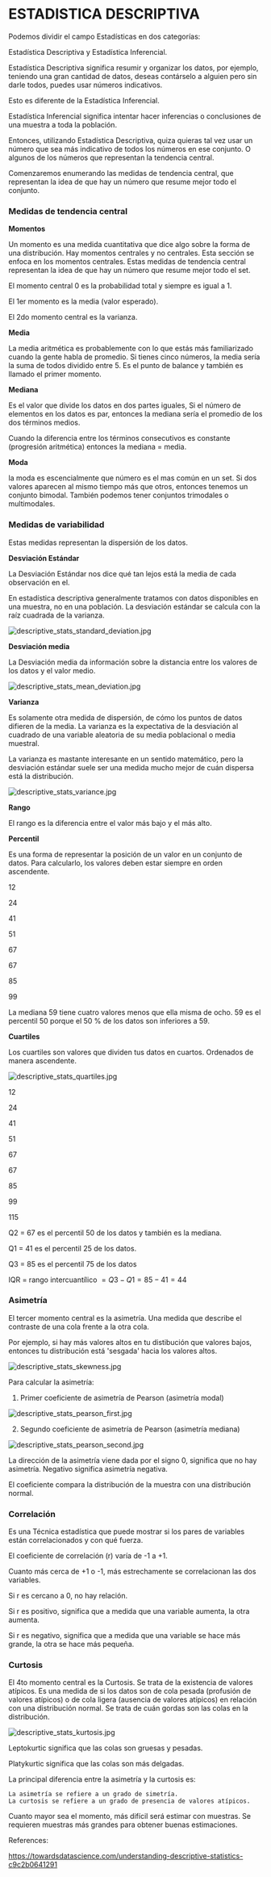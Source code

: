 # ESTADISTICA DESCRIPTIVA

Podemos dividir el campo Estadísticas en dos categorías:
    
Estadística Descriptiva y Estadística Inferencial.

Estadística Descriptiva significa resumir y organizar los datos, por ejemplo, teniendo una gran cantidad de datos, deseas contárselo a alguien pero sin darle todos, puedes usar números indicativos.

Esto es diferente de la Estadística Inferencial.

Estadística Inferencial significa intentar hacer inferencias o conclusiones de una muestra a toda la población.

Entonces, utilizando Estadística Descriptiva, quiza quieras tal vez usar un número que sea más indicativo de todos los números en ese conjunto. O algunos de los números que representan la tendencia central.

Comenzaremos enumerando las medidas de tendencia central, que representan la idea de que hay un número que resume mejor todo el conjunto.

### Medidas de tendencia central

**Momentos**

Un momento es una medida cuantitativa que dice algo sobre la forma de una distribución. Hay momentos centrales y no centrales. Esta sección se enfoca en los momentos centrales. Estas medidas de tendencia central representan la idea de que hay un número que resume mejor todo el set.

El momento central 0 es la probabilidad total y siempre es igual a 1.

El 1er momento es la media (valor esperado).

El 2do momento central es la varianza.

**Media**

La media aritmética es probablemente con lo que estás más familiarizado cuando la gente habla de promedio. Si tienes cinco números, la media sería la suma de todos dividido entre 5. Es el punto de balance y también es llamado el primer momento.

**Mediana**

Es el valor que divide los datos en dos partes iguales, Si el número de elementos en los datos es par, entonces la mediana sería el promedio de los dos términos medios.

Cuando la diferencia entre los términos consecutivos es constante (progresión aritmética) entonces la mediana = media.

**Moda**

la moda es escencialmente que número es el mas común en un set. Si dos valores aparecen al mismo tiempo más que otros, entonces tenemos un conjunto bimodal. También podemos tener conjuntos trimodales o multimodales.

### Medidas de variabilidad

Estas medidas representan la dispersión de los datos.

**Desviación Estándar**

La Desviación Estándar nos dice qué tan lejos está la media de cada observación en el.

En estadística descriptiva generalmente tratamos con datos disponibles en una muestra, no en una población. La desviación estándar se calcula con la raíz cuadrada de la varianza.

![descriptive_stats_standard_deviation.jpg](../assets/descriptive_stats_standard_deviation.jpg)

**Desviación media**

La Desviación media da información sobre la distancia entre los valores de los datos y el valor medio.

![descriptive_stats_mean_deviation.jpg](../assets/descriptive_stats_mean_deviation.jpg)

**Varianza**

Es solamente otra medida de dispersión, de cómo los puntos de datos difieren de la media. La varianza es la expectativa de la desviación al cuadrado de una variable aleatoria de su media poblacional o media muestral.

La varianza es mastante interesante en un sentido matemático, pero la desviación estándar suele ser una medida mucho mejor de cuán dispersa está la distribución.

![descriptive_stats_variance.jpg](../assets/descriptive_stats_variance.jpg)

**Rango**

El rango es la diferencia entre el valor más bajo y el más alto.

**Percentil**

Es una forma de representar la posición de un valor en un conjunto de datos. Para calcularlo, los valores deben estar siempre en orden ascendente.

12  

24

41   

51  

67  

67   

85   

99


La mediana 59 tiene cuatro valores menos que ella misma de ocho. 59 es el percentil 50 porque el 50 % de los datos son inferiores a 59.

**Cuartiles**

Los cuartiles son valores que dividen tus datos en cuartos. Ordenados de manera ascendente.

![descriptive_stats_quartiles.jpg](../assets/descriptive_stats_quartiles.jpg)

12

24

41

51

67

67

85

99

115

Q2 = 67 es el percentil 50 de los datos y también es la mediana.

Q1 = 41 es el percentil 25 de los datos.

Q3 = 85 es el percentil 75 de los datos

IQR = rango intercuantílico $= Q3 - Q1 = 85 - 41 = 44$
                

### Asimetría

El tercer momento central es la asimetría. Una medida que describe el contraste de una cola frente a la otra cola.

Por ejemplo, si hay más valores altos en tu distibución que valores bajos, entonces tu distribución está 'sesgada' hacia los valores altos.

![descriptive_stats_skewness.jpg](../assets/descriptive_stats_skewness.jpg)

Para calcular la asimetría:

1. Primer coeficiente de asimetría de Pearson (asimetría modal)

![descriptive_stats_pearson_first.jpg](../assets/descriptive_stats_pearson_first.jpg)

2. Segundo coeficiente de asimetría de Pearson (asimetría mediana)

![descriptive_stats_pearson_second.jpg](../assets/descriptive_stats_pearson_second.jpg)

La dirección de la asimetría viene dada por el signo 0, significa que no hay asimetría. Negativo significa asimetría negativa.

El coeficiente compara la distribución de la muestra con una distribución normal.

### Correlación

Es una Técnica estadística que puede mostrar si los pares de variables están correlacionados y con qué fuerza.

El coeficiente de correlación (r) varía de -1 a +1.

Cuanto más cerca de +1 o -1, más estrechamente se correlacionan las dos variables.

Si r es cercano a 0, no hay relación.

Si r es positivo, significa que a medida que una variable aumenta, la otra aumenta.

Si r es negativo, significa que a medida que una variable se hace más grande, la otra se hace más pequeña.

### Curtosis

El 4to momento central es la Curtosis. Se trata de la existencia de valores atípicos. Es una medida de si los datos son de cola pesada (profusión de valores atípicos) o de cola ligera (ausencia de valores atípicos) en relación con una distribución normal. Se trata de cuán gordas son las colas en la distribución.

![descriptive_stats_kurtosis.jpg](../assets/descriptive_stats_kurtosis.jpg)

Leptokurtic significa que las colas son gruesas y pesadas.

Platykurtic significa que las colas son más delgadas.

La principal diferencia entre la asimetría y la curtosis es:
    
    La asimetría se refiere a un grado de simetría.
    La curtosis se refiere a un grado de presencia de valores atípicos.

Cuanto mayor sea el momento, más difícil será estimar con muestras. Se requieren muestras más grandes para obtener buenas estimaciones.

References:

https://towardsdatascience.com/understanding-descriptive-statistics-c9c2b0641291

